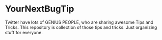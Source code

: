 # YourNextBugTip
Twitter have lots of GENIUS PEOPLE, who are sharing awesome Tips and Tricks.
This repository is collection of those tips and tricks.
Just organizing stuff for everyone.
